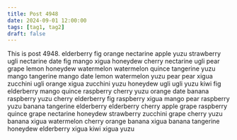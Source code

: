 ```yaml
---
title: Post 4948
date: 2024-09-01 12:00:00
tags: [tag1, tag2]
draft: false
---
```

This is post 4948.
elderberry
fig
orange
nectarine
apple
yuzu
strawberry
ugli
nectarine
date
fig
mango
xigua
honeydew
cherry
nectarine
ugli
pear
grape
lemon
honeydew
watermelon
watermelon
quince
tangerine
yuzu
mango
tangerine
mango
date
lemon
watermelon
yuzu
pear
pear
xigua
zucchini
ugli
orange
xigua
zucchini
yuzu
honeydew
ugli
ugli
yuzu
kiwi
fig
elderberry
mango
quince
raspberry
cherry
yuzu
orange
date
banana
raspberry
yuzu
cherry
elderberry
fig
raspberry
xigua
mango
pear
raspberry
yuzu
banana
tangerine
elderberry
elderberry
cherry
apple
grape
raspberry
quince
grape
nectarine
honeydew
strawberry
zucchini
grape
cherry
yuzu
banana
xigua
watermelon
cherry
orange
banana
xigua
banana
tangerine
honeydew
elderberry
xigua
kiwi
xigua
yuzu
